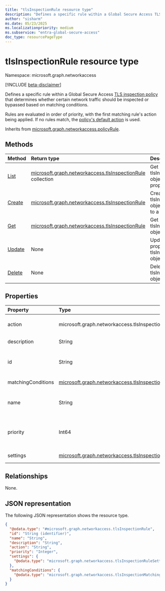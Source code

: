 ```yaml
---
title: "tlsInspectionRule resource type"
description: "Defines a specific rule within a Global Secure Access TLS inspection policy that determines whether certain network traffic should be inspected or bypassed based on matching conditions."
author: "sisharm"
ms.date: 05/23/2025
ms.localizationpriority: medium
ms.subservice: "entra-global-secure-access"
doc_type: resourcePageType
---
```


# tlsInspectionRule resource type

Namespace: microsoft.graph.networkaccess

[!INCLUDE [beta-disclaimer](../../includes/beta-disclaimer.md)]

Defines a specific rule within a Global Secure Access [TLS inspection policy](../resources/networkaccess-tlsinspectionpolicy.md) that determines whether certain network traffic should be inspected or bypassed based on matching conditions. 

Rules are evaluated in order of priority, with the first matching rule's action being applied. If no rules match, the [policy's default action](../resources/networkaccess-tlsinspectionpolicysettings.md) is used.

Inherits from [microsoft.graph.networkaccess.policyRule](../resources/networkaccess-policyrule.md).

## Methods
|Method|Return type|Description|
|:---|:---|:---|
|[List](../api/networkaccess-tlsinspectionpolicy-list-policyrules.md)|[microsoft.graph.networkaccess.tlsInspectionRule](networkaccess-tlsinspectionrule.md) collection|Get a list of the tlsInspectionRule objects and their properties.|
|[Create](../api/networkaccess-tlsinspectionpolicy-post-policyrules.md)|[microsoft.graph.networkaccess.tlsInspectionRule](networkaccess-tlsinspectionrule.md)|Create a new tlsInspectionRule object and add it to a policy.|
|[Get](../api/networkaccess-tlsinspectionrule-get.md)|[microsoft.graph.networkaccess.tlsInspectionRule](networkaccess-tlsinspectionrule.md)|Get a single tlsInspectionRule object.|
|[Update](../api/networkaccess-tlsinspectionrule-update.md)|None|Update the properties of a tlsInspectionRule object.|
|[Delete](../api/networkaccess-tlsinspectionrule-delete.md)|None|Delete a tlsInspectionRule object.|

## Properties
|Property|Type|Description|
|:---|:---|:---|
|action|microsoft.graph.networkaccess.tlsInspectionAction|The action to take when traffic matches this rule. The possible values are: `bypass`, `inspect`, `unknownFutureAction`.|
|description|String|Optional description explaining the purpose of the rule.|
|id|String|The unique identifier for the rule. Inherited from [microsoft.graph.networkaccess.policyRule](../resources/networkaccess-policyrule.md). Inherits from [entity](../resources/entity.md).|
|matchingConditions|[microsoft.graph.networkaccess.tlsInspectionMatchingConditions](../resources/networkaccess-tlsinspectionmatchingconditions.md)|The conditions that determine when this rule should be applied to traffic.|
|name|String|The display name of the rule. Inherited from [microsoft.graph.networkaccess.policyRule](../resources/networkaccess-policyrule.md). Supports `$filter` (`eq`, `ne`, `startsWith`).|
|priority|Int64|The priority of the rule. Rules are evaluated in ascending order of priority. Lower numbers indicate higher priority. Supports `$filter` (`eq`, `ne`, `not`, `ge`, `le`, `in`) and `$orderby`.|
|settings|[microsoft.graph.networkaccess.tlsInspectionRuleSettings](../resources/networkaccess-tlsinspectionrulesettings.md)|Additional settings that configure the rule's behavior.|

## Relationships
None.

## JSON representation
The following JSON representation shows the resource type.
<!-- {
  "blockType": "resource",
  "keyProperty": "id",
  "@odata.type": "microsoft.graph.networkaccess.tlsInspectionRule",
  "baseType": "microsoft.graph.networkaccess.policyRule",
  "openType": false
}
-->
``` json
{
  "@odata.type": "#microsoft.graph.networkaccess.tlsInspectionRule",
  "id": "String (identifier)",
  "name": "String",
  "description": "String",
  "action": "String",
  "priority": "Integer",
  "settings": {
    "@odata.type": "microsoft.graph.networkaccess.tlsInspectionRuleSettings"
  },
  "matchingConditions": {
    "@odata.type": "microsoft.graph.networkaccess.tlsInspectionMatchingConditions"
  }
}
```
